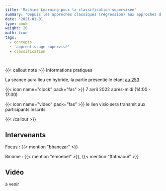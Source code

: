 ```yaml
---
title: 'Machine Learning pour la classification supervisée'
summary: "Depuis les approches classiques (régression) aux approches d'apprentissage profond (CNN)."
date: '2021-01-01'
type: book
weight: 20
math: true
tags:
  - concepts
  - 'apprentissage supervisé'
  - classification
  
---
```



{{< callout note >}}
Informations pratiques

La séance aura lieu en hybride, la partie présentielle étant [au 253](http://www.le253.fr)

{{< icon name="clock" pack="fas" >}} 7 avril 2022 après-midi (14:00 - 17:00)

{{< icon name="video" pack="fas" >}} le lien visio sera transmit aux participants inscrits


{{< /callout >}}


## Intervenants

Focus : {{< mention "bhanczar" >}}

Binôme : {{< mention "emoebel" >}}, {{< mention "ffatmaoui" >}}

## Vidéo

à venir

<!-- {{< youtube rfscVS0vtbw >}} -->

